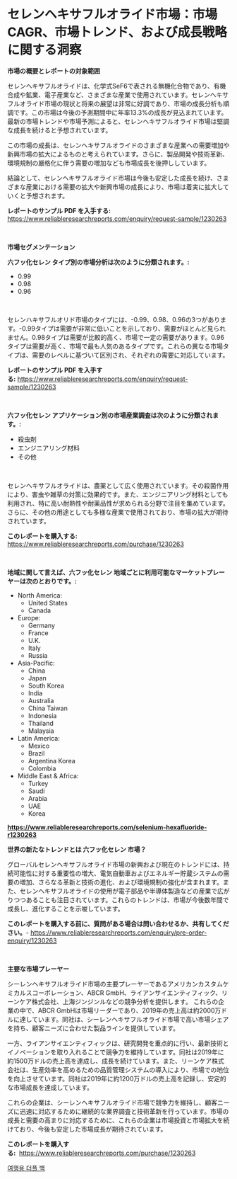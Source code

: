 <p><h1>セレンヘキサフルオライド市場：市場CAGR、市場トレンド、および成長戦略に関する洞察</h1></p><p><strong>市場の概要とレポートの対象範囲</strong></p>
<p><p>セレンヘキサフルオライドは、化学式SeF6で表される無機化合物であり、有機合成や鉱業、電子産業など、さまざまな産業で使用されています。セレンヘキサフルオライド市場の現状と将来の展望は非常に好調であり、市場の成長分析も順調です。この市場は今後の予測期間中に年率13.3%の成長が見込まれています。最新の市場トレンドや市場予測によると、セレンヘキサフルオライド市場は堅調な成長を続けると予想されています。</p><p>この市場の成長は、セレンヘキサフルオライドのさまざまな産業への需要増加や新興市場の拡大によるものと考えられています。さらに、製品開発や技術革新、環境規制の厳格化に伴う需要の増加なども市場成長を後押ししています。</p><p>結論として、セレンヘキサフルオライド市場は今後も安定した成長を続け、さまざまな産業における需要の拡大や新興市場の成長により、市場は着実に拡大していくと予想されます。</p></p>
<p><strong>レポートのサンプル PDF を入手する:</strong> <a href="https://www.reliableresearchreports.com/enquiry/request-sample/1230263">https://www.reliableresearchreports.com/enquiry/request-sample/1230263</a></p>
<p>&nbsp;</p>
<p><strong>市場セグメンテーション</strong></p>
<p><strong>六フッ化セレン タイプ別の市場分析は次のように分類されます。:</strong></p>
<p><ul><li>0.99</li><li>0.98</li><li>0.96</li></ul></p>
<p>&nbsp;</p>
<p><p>セレンハキサフルオリド市場のタイプには、-0.99、0.98、0.96の3つがあります。-0.99タイプは需要が非常に低いことを示しており、需要がほとんど見られません。0.98タイプは需要が比較的高く、市場で一定の需要があります。0.96タイプは需要が高く、市場で最も人気のあるタイプです。これらの異なる市場タイプは、需要のレベルに基づいて区別され、それぞれの需要に対応しています。</p></p>
<p><strong>レポートのサンプル PDF を入手する:</strong>&nbsp;<a href="https://www.reliableresearchreports.com/enquiry/request-sample/1230263">https://www.reliableresearchreports.com/enquiry/request-sample/1230263</a></p>
<p>&nbsp;</p>
<p><strong> 六フッ化セレン アプリケーション別の市場産業調査は次のように分類されます。:</strong></p>
<p><ul><li>殺虫剤</li><li>エンジニアリング材料</li><li>その他</li></ul></p>
<p>&nbsp;</p>
<p><p>セレンヘキサフルオライドは、農薬として広く使用されています。その殺菌作用により、害虫や雑草の対策に効果的です。また、エンジニアリング材料としても利用され、特に高い耐熱性や耐薬品性が求められる分野で注目を集めています。さらに、その他の用途としても多様な産業で使用されており、市場の拡大が期待されています。</p></p>
<p><strong>このレポートを購入する:</strong>&nbsp; <a href="https://www.reliableresearchreports.com/purchase/1230263">https://www.reliableresearchreports.com/purchase/1230263</a></p>
<p>&nbsp;</p>
<p><strong>地域に関して言えば、六フッ化セレン 地域ごとに利用可能なマーケットプレーヤーは次のとおりです。:</strong></p>
<p><ul>
    <li>
        North America:
        <ul>
            <li>United States</li>
            <li>Canada</li>
        </ul>
    </li>
    <li>
        Europe:
        <ul>
            <li>Germany</li>
            <li>France</li>
            <li>U.K.</li>
            <li>Italy</li>
            <li>Russia</li>
        </ul>
    </li>
    <li>
        Asia-Pacific:
        <ul>
            <li>China</li>
            <li>Japan</li>
            <li>South Korea</li>
            <li>India</li>
            <li>Australia</li>
            <li>China Taiwan</li>
            <li>Indonesia</li>
            <li>Thailand</li>
            <li>Malaysia</li>
        </ul>
    </li>
    <li>
        Latin America:
        <ul>
            <li>Mexico</li>
            <li>Brazil</li>
            <li>Argentina Korea</li>
            <li>Colombia</li>
        </ul>
    </li>
    <li>
        Middle East & Africa:
        <ul>
            <li>Turkey</li>
            <li>Saudi</li>
            <li>Arabia</li>
            <li>UAE</li>
            <li>Korea</li>
        </ul>
    </li>
    </ul></p>
<p><strong><a href="https://www.reliableresearchreports.com/selenium-hexafluoride-r1230263">https://www.reliableresearchreports.com/selenium-hexafluoride-r1230263</a></strong>&nbsp;</p>
<p><strong>世界の新たなトレンドとは 六フッ化セレン 市場？</strong></p>
<p><p>グローバルセレンヘキサフルオライド市場の新興および現在のトレンドには、持続可能性に対する重要性の増大、電気自動車およびエネルギー貯蔵システムの需要の増加、さらなる革新と技術の進化、および環境規制の強化が含まれます。また、セレンヘキサフルオライドの使用が電子部品や半導体製造などの産業で広がりつつあることも注目されています。これらのトレンドは、市場が今後数年間で成長し、進化することを示唆しています。</p></p>
<p><strong>このレポートを購入する前に、質問がある場合は問い合わせるか、共有してください。</strong>- <a href="https://www.reliableresearchreports.com/enquiry/pre-order-enquiry/1230263">https://www.reliableresearchreports.com/enquiry/pre-order-enquiry/1230263</a></p>
<p>&nbsp;</p>
<p><strong>主要な市場プレーヤー</strong></p>
<p><p>シーレンヘキサフルオライド市場の主要プレーヤーであるアメリカンカスタムケミカルスコーポレーション、ABCR GmbH、ライアンサイエンティフィック、リーンケア株式会社、上海ジンジンルなどの競争分析を提供します。 これらの企業の中で、ABCR GmbHは市場リーダーであり、2019年の売上高は約2000万ドルに達しています。同社は、シーレンヘキサフルオライド市場で高い市場シェアを持ち、顧客ニーズに合わせた製品ラインを提供しています。</p><p>一方、ライアンサイエンティフィックは、研究開発を重点的に行い、最新技術とイノベーションを取り入れることで競争力を維持しています。同社は2019年に約1500万ドルの売上高を達成し、成長を続けています。また、リーンケア株式会社は、生産効率を高めるための品質管理システムの導入により、市場での地位を向上させています。同社は2019年に約1200万ドルの売上高を記録し、安定的な市場成長を達成しています。</p><p>これらの企業は、シーレンヘキサフルオライド市場で競争力を維持し、顧客ニーズに迅速に対応するために継続的な業界調査と技術革新を行っています。市場の成長と需要の高まりに対応するために、これらの企業は市場投資と市場拡大を続けており、今後も安定した市場成長が期待されています。</p></p>
<p><strong>このレポートを購入する:</strong>&nbsp;&nbsp;<a href="https://www.reliableresearchreports.com/purchase/1230263">https://www.reliableresearchreports.com/purchase/1230263</a></p>
<p><p><a href="https://github.com/wallacBahrtyinger567686/Market-Research-Report-List-1/blob/main/627071028582.md">여행용 더플 백</a></p></p>